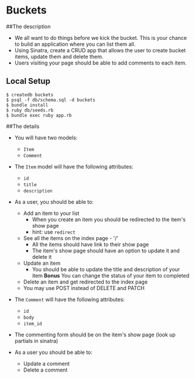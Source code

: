 # Buckets

##The description
- We all want to do things before we kick the bucket. This is your chance to build an application where you can list them all.
- Using Sinatra, create a CRUD app that allows the user to create bucket items, update them and delete them. 
- Users visiting your page should be able to add comments to each item.

## Local Setup

    $ createdb buckets
    $ psql -f db/schema.sql -d buckets
    $ bundle install
    $ ruby db/seeds.rb
    $ bundle exec ruby app.rb

##The details
- You will have two models:
	- `Item`
	- `Comment`

- The `Item` model will have the following attributes:
  - `id`
  - `title`
  - `description`
- As a user, you should be able to:
	- Add an item to your list
		- When you create an item you should be redirected to the item's show page
		- hint: use `redirect`
	- See all the items on the index page - '/'
		- All the items should have link to their show page 
		- The item's show page should have an option to update it and delete it
	- Update an item
		- You should be able to update the title and description of your item
		**Bonus** You can change the status of your item to completed
	- Delete an item and get redirected to the index page
	- You may use POST instead of DELETE and PATCH

- The `Comment` will have the following attributes:
	- `id`
	- `body`
	- `item_id`
- The commenting form should be on the item's show page (look up partials in sinatra)
- As a user you should be able to:
	- Update a comment
	- Delete a comment